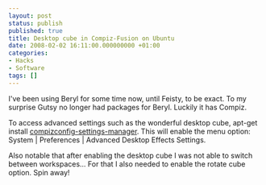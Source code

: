 ```yaml
---
layout: post
status: publish
published: true
title: Desktop cube in Compiz-Fusion on Ubuntu
date: 2008-02-02 16:11:00.000000000 +01:00
categories:
- Hacks
- Software
tags: []
---
```

I've been using Beryl for some time now, until Feisty, to be exact. To my surprise Gutsy no longer had packages for Beryl. Luckily it has Compiz. 

To access advanced settings such as the wonderful desktop cube, apt-get install <a href="compizconfig-settings-manager">compizconfig-settings-manager</a>. This will enable the menu option: System | Preferences | Advanced Desktop Effects Settings. 

Also notable that after enabling the desktop cube I was not able to switch between workspaces... For that I also needed to enable the rotate cube option. Spin away!
